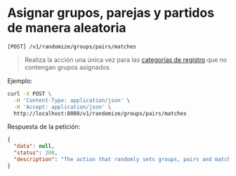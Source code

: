 # Asignar grupos, parejas y partidos de manera aleatoria

```
[POST] /v1/randomize/groups/pairs/matches
```

> Realiza la acción una única vez para las [categorías de registro](../registration-categories/index.html) que no contengan grupos asignados.

Ejemplo:

```bash
curl -X POST \
  -H 'Content-Type: application/json' \
  -H 'Accept: application/json' \
  http://localhost:8080/v1/randomize/groups/pairs/matches
```

Respuesta de la petición:

```json
{
  "data": null,
  "status": 200,
  "description": "The action that randomly sets groups, pairs and matches was executed successfully"
}
```
